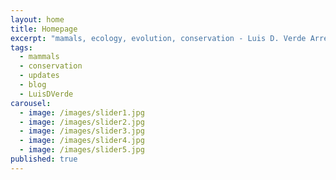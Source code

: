 ```yaml
---
layout: home
title: Homepage
excerpt: "mamals, ecology, evolution, conservation - Luis D. Verde Arregoitia Research Page"
tags: 
  - mammals
  - conservation  
  - updates
  - blog
  - LuisDVerde
carousel:
  - image: /images/slider1.jpg
  - image: /images/slider2.jpg
  - image: /images/slider3.jpg
  - image: /images/slider4.jpg
  - image: /images/slider5.jpg
published: true
---
```


